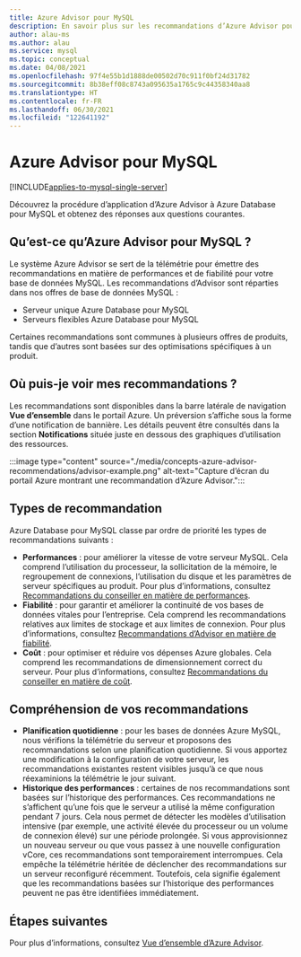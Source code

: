 ```yaml
---
title: Azure Advisor pour MySQL
description: En savoir plus sur les recommandations d’Azure Advisor pour MySQL.
author: alau-ms
ms.author: alau
ms.service: mysql
ms.topic: conceptual
ms.date: 04/08/2021
ms.openlocfilehash: 97f4e55b1d1888de00502d70c911f0bf24d31782
ms.sourcegitcommit: 8b38eff08c8743a095635a1765c9c44358340aa8
ms.translationtype: HT
ms.contentlocale: fr-FR
ms.lasthandoff: 06/30/2021
ms.locfileid: "122641192"
---
```

# <a name="azure-advisor-for-mysql"></a>Azure Advisor pour MySQL

[!INCLUDE[applies-to-mysql-single-server](includes/applies-to-mysql-single-server.md)]

Découvrez la procédure d’application d’Azure Advisor à Azure Database pour MySQL et obtenez des réponses aux questions courantes.
## <a name="what-is-azure-advisor-for-mysql"></a>Qu’est-ce qu’Azure Advisor pour MySQL ?
Le système Azure Advisor se sert de la télémétrie pour émettre des recommandations en matière de performances et de fiabilité pour votre base de données MySQL. Les recommandations d’Advisor sont réparties dans nos offres de base de données MySQL :
* Serveur unique Azure Database pour MySQL
* Serveurs flexibles Azure Database pour MySQL

Certaines recommandations sont communes à plusieurs offres de produits, tandis que d’autres sont basées sur des optimisations spécifiques à un produit.
## <a name="where-can-i-view-my-recommendations"></a>Où puis-je voir mes recommandations ?
Les recommandations sont disponibles dans la barre latérale de navigation **Vue d’ensemble** dans le portail Azure. Un préversion s’affiche sous la forme d’une notification de bannière. Les détails peuvent être consultés dans la section **Notifications** située juste en dessous des graphiques d’utilisation des ressources.

:::image type="content" source="./media/concepts-azure-advisor-recommendations/advisor-example.png" alt-text="Capture d’écran du portail Azure montrant une recommandation d’Azure Advisor.":::

## <a name="recommendation-types"></a>Types de recommandation
Azure Database pour MySQL classe par ordre de priorité les types de recommandations suivants :
* **Performances** : pour améliorer la vitesse de votre serveur MySQL. Cela comprend l’utilisation du processeur, la sollicitation de la mémoire, le regroupement de connexions, l’utilisation du disque et les paramètres de serveur spécifiques au produit. Pour plus d’informations, consultez [Recommandations du conseiller en matière de performances](../advisor/advisor-performance-recommendations.md).
* **Fiabilité** : pour garantir et améliorer la continuité de vos bases de données vitales pour l’entreprise. Cela comprend les recommandations relatives aux limites de stockage et aux limites de connexion. Pour plus d’informations, consultez [Recommandations d’Advisor en matière de fiabilité](../advisor/advisor-high-availability-recommendations.md).
* **Coût** : pour optimiser et réduire vos dépenses Azure globales. Cela comprend les recommandations de dimensionnement correct du serveur. Pour plus d’informations, consultez [Recommandations du conseiller en matière de coût](../advisor/advisor-cost-recommendations.md).

## <a name="understanding-your-recommendations"></a>Compréhension de vos recommandations
* **Planification quotidienne** : pour les bases de données Azure MySQL, nous vérifions la télémétrie du serveur et proposons des recommandations selon une planification quotidienne. Si vous apportez une modification à la configuration de votre serveur, les recommandations existantes restent visibles jusqu’à ce que nous réexaminions la télémétrie le jour suivant. 
* **Historique des performances** : certaines de nos recommandations sont basées sur l’historique des performances. Ces recommandations ne s’affichent qu’une fois que le serveur a utilisé la même configuration pendant 7 jours. Cela nous permet de détecter les modèles d’utilisation intensive (par exemple, une activité élevée du processeur ou un volume de connexion élevé) sur une période prolongée. Si vous approvisionnez un nouveau serveur ou que vous passez à une nouvelle configuration vCore, ces recommandations sont temporairement interrompues. Cela empêche la télémétrie héritée de déclencher des recommandations sur un serveur reconfiguré récemment. Toutefois, cela signifie également que les recommandations basées sur l’historique des performances peuvent ne pas être identifiées immédiatement.

## <a name="next-steps"></a>Étapes suivantes
Pour plus d’informations, consultez [Vue d’ensemble d’Azure Advisor](../advisor/advisor-overview.md).
